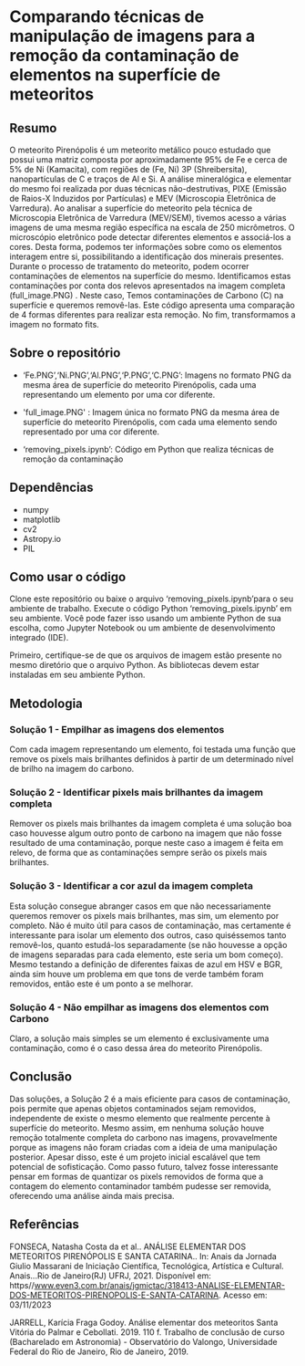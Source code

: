 # Comparando técnicas de manipulação de imagens para a remoção da contaminação de elementos na superfície de meteoritos

## Resumo

O meteorito Pirenópolis é um meteorito metálico pouco estudado que possui uma matriz composta por aproximadamente 95% de Fe e cerca de 5% de Ni (Kamacita), com regiões de (Fe, Ni) 3P (Shreibersita), nanopartículas de C e traços de Al e Si. A análise mineralógica e elementar do mesmo foi realizada por duas técnicas não-destrutivas, PIXE (Emissão de Raios-X Induzidos por Partículas) e MEV (Microscopia Eletrônica de Varredura). Ao analisar a superfície do meteorito pela técnica de Microscopia Eletrônica de Varredura (MEV/SEM), tivemos acesso a várias imagens de uma mesma região específica na escala de 250 micrômetros. O microscópio eletrônico pode detectar diferentes elementos e associá-los a cores. Desta forma, podemos ter informações sobre como os elementos interagem entre si, possibilitando a identificação dos minerais presentes. Durante o processo de tratamento do meteorito, podem ocorrer contaminações de elementos na superfície do mesmo. Identificamos estas contaminações por conta dos relevos apresentados na imagem completa (full_image.PNG) . Neste caso, Temos contaminações de Carbono (C) na superfície e queremos removê-las. Este código apresenta uma comparação de 4 formas diferentes para realizar esta remoção. No fim, transformamos a imagem no formato fits.

## Sobre o repositório

- ‘Fe.PNG’,‘Ni.PNG’,‘Al.PNG’,‘P.PNG’,‘C.PNG’: Imagens no formato PNG da mesma área de superfície do meteorito Pirenópolis, cada uma representando um elemento por uma cor diferente.
-  'full_image.PNG' : Imagem única no formato PNG da mesma área de superfície do meteorito Pirenópolis, com cada uma elemento sendo representado por uma cor diferente.

- ‘removing_pixels.ipynb’: Código em Python que realiza técnicas de remoção da contaminação

## Dependências

- numpy
- matplotlib
- cv2
- Astropy.io
- PIL

## Como usar o código

Clone este repositório ou baixe o arquivo ‘removing_pixels.ipynb’para o seu ambiente de trabalho. Execute o código Python ‘removing_pixels.ipynb’ em seu ambiente. Você pode fazer isso usando um ambiente Python de sua escolha, como Jupyter Notebook ou um ambiente de desenvolvimento integrado (IDE).

Primeiro, certifique-se de que os arquivos de imagem estão presente no mesmo diretório que o arquivo Python. As bibliotecas devem estar instaladas em seu ambiente Python.

## Metodologia
### Solução 1 - Empilhar as imagens dos elementos
Com cada imagem representando um elemento, foi testada uma função que remove os pixels mais brilhantes definidos à partir de um determinado nível de brilho na imagem do carbono.

### Solução 2 - Identificar pixels mais brilhantes da imagem completa
Remover os pixels mais brilhantes da imagem completa é uma solução boa caso houvesse algum outro ponto de carbono na imagem que não fosse resultado de uma contaminação, porque neste caso a imagem é feita em relevo, de forma que as contaminações sempre serão os pixels mais brilhantes.

### Solução 3 - Identificar a cor azul da imagem completa
Esta solução consegue abranger casos em que não necessariamente queremos remover os pixels mais brilhantes, mas sim, um elemento por completo. Não é muito útil para casos de contaminação, mas certamente é interessante para isolar um elemento dos outros, caso quiséssemos tanto removê-los, quanto estudá-los separadamente (se não houvesse a opção de imagens separadas para cada elemento, este seria um bom começo). Mesmo testando a definição de diferentes faixas de azul em HSV e BGR, ainda sim houve um problema em que tons de verde também foram removidos, então este é um ponto a se melhorar.

### Solução 4 - Não empilhar as imagens dos elementos com Carbono
Claro, a solução mais simples se um elemento é exclusivamente uma contaminação, como é o caso dessa área do meteorito Pirenópolis.

## Conclusão
Das soluções, a Solução 2 é a mais eficiente para casos de contaminação, pois permite que apenas objetos contaminados sejam removidos, independente de existe o mesmo elemento que realmente percente à superfície do meteorito. Mesmo assim, em nenhuma solução houve remoção totalmente completa do carbono nas imagens, provavelmente porque as imagens não foram criadas com a ideia de uma manipulação posterior. Apesar disso, este é um projeto inicial escalável que tem potencial de sofisticação. Como passo futuro, talvez fosse interessante pensar em formas de quantizar os pixels removidos de forma que a contagem do elemento contaminador também pudesse ser removida, oferecendo uma análise ainda mais precisa.

## Referências
FONSECA, Natasha Costa da et al.. ANÁLISE ELEMENTAR DOS METEORITOS PIRENÓPOLIS E SANTA CATARINA.. In: Anais da Jornada Giulio Massarani de Iniciação Científica, Tecnológica, Artística e Cultural. Anais...Rio de Janeiro(RJ) UFRJ, 2021. Disponível em: https//www.even3.com.br/anais/jgmictac/318413-ANALISE-ELEMENTAR-DOS-METEORITOS-PIRENOPOLIS-E-SANTA-CATARINA. Acesso em: 03/11/2023

JARRELL, Karícia Fraga Godoy. Análise elementar dos meteoritos Santa Vitória do Palmar e Cebollati. 2019. 110 f. Trabalho de conclusão de curso (Bacharelado em Astronomia) - Observatório do Valongo, Universidade Federal do Rio de Janeiro, Rio de Janeiro, 2019.
